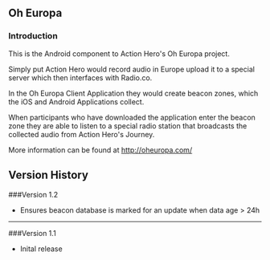## Oh Europa

### Introduction
This is the Android component to Action Hero's Oh Europa project. 

Simply put Action Hero would record audio in Europe upload it to a special server which then interfaces with Radio.co.

In the Oh Europa Client Application they would create beacon zones, which the iOS and Android Applications collect.

When participants who have downloaded the application enter the beacon zone they are able to listen to a special radio station that broadcasts the collected audio from Action Hero's Journey. 

More information can be found at http://oheuropa.com/ 


## Version History

###Version 1.2
* Ensures beacon database is marked for an update when data age > 24h

---
###Version 1.1
* Inital release

